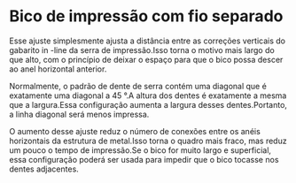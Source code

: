 Bico de impressão com fio separado
====
Esse ajuste simplesmente ajusta a distância entre as correções verticais do gabarito in -line da serra de impressão.Isso torna o motivo mais largo do que alto, com o princípio de deixar o espaço para que o bico possa descer ao anel horizontal anterior.

Normalmente, o padrão de dente de serra contém uma diagonal que é exatamente uma diagonal a 45 °.A altura dos dentes é exatamente a mesma que a largura.Essa configuração aumenta a largura desses dentes.Portanto, a linha diagonal será menos impressa.

O aumento desse ajuste reduz o número de conexões entre os anéis horizontais da estrutura de metal.Isso torna o quadro mais fraco, mas reduz um pouco o tempo de impressão.Se o bico for muito largo e superficial, essa configuração poderá ser usada para impedir que o bico tocasse nos dentes adjacentes.